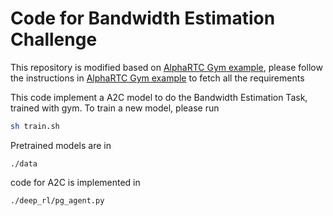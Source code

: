 # Code for Bandwidth Estimation Challenge 

This repository is modified based on [AlphaRTC Gym example](https://github.com/OpenNetLab/gym-example), please follow the instructions in [AlphaRTC Gym example](https://github.com/OpenNetLab/gym-example) to fetch all the requirements

This code implement a A2C model to do the Bandwidth Estimation Task, trained with gym.
To train a new model, please run
```bash
sh train.sh
```
Pretrained models are in
```
./data
```

code for A2C is implemented in
```
./deep_rl/pg_agent.py
```
